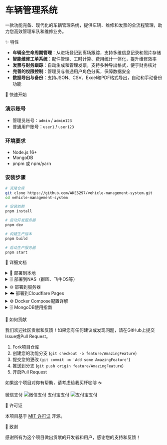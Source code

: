 # 车辆管理系统

一款功能完备、现代化的车辆管理系统，提供车辆、维修和发票的全流程管理，助力您高效管理车队和维修业务。


✨ 特性

*   **车辆全生命周期管理**：从进场登记到离场跟踪，支持多维信息记录和照片存储
*   **智能维修工单系统**：配件管理、工时计算、费用统计一体化，提升维修效率
*   **发票与财务跟踪**：自动生成和管理发票，支持多种导出格式，便于财务核对
*   **完善的权限控制**：管理员与普通用户角色分离，保障数据安全
*   **数据导出与备份**：支持JSON、CSV、Excel和PDF格式导出，自动和手动备份功能


🚀 快速开始

### 演示账号

- 管理员账号：`admin` / `admin123`
- 普通用户账号：`user1` / `user123`

### 环境要求

- Node.js 16+
- MongoDB
- pnpm 或 npm/yarn

### 安装步骤

```bash
# 克隆仓库
git clone https://github.com/AKE5297/vehicle-management-system.git
cd vehicle-management-system

# 安装依赖
pnpm install

# 启动开发服务器
pnpm dev

# 构建生产版本
pnpm build

# 启动生产服务器
pnpm start
```


📖 详细文档

<details>
<summary>📁 部署到本地</summary>

### 前提条件

- 安装 [Node.js](https://nodejs.org/) (v16+)
- 安装 [MongoDB](https://www.mongodb.com/try/download/community)
- 安装 [pnpm](https://pnpm.io/installation)

### 步骤

1. **克隆仓库**
   ```bash
   git clone https://github.com/AKE5297/vehicle-management-system.git
   cd vehicle-management-system
   ```

2. **安装依赖**
   ```bash
   pnpm install
   ```

3. **启动MongoDB服务**
   确保MongoDB服务已启动并运行在默认端口27017

4. **配置环境变量**
   创建 `.env` 文件并添加以下内容：
   ```
   MONGODB_URI=mongodb://localhost:27017/vehicle-management
   JWT_SECRET=your-secret-key
   UPLOAD_DIR=./uploads
   PORT=5000
   ```

5. **启动开发服务器**
   ```bash
   pnpm dev
   ```
   
   前端将运行在 http://localhost:3000，后端API将运行在 http://localhost:5000

6. **构建生产版本**
   ```bash
   pnpm build
   ```

7. **启动生产服务器**
   ```bash
   pnpm start
   ```
</details>

<details>
<summary>🗄️ 部署到NAS（群晖、飞牛OS等）</summary>

### 使用Docker Compose部署

1. **准备工作**
   - 在NAS上安装Docker和Docker Compose
   - 创建一个专用目录用于存放项目数据，例如：`/volume1/docker/vehicle-management`

2. **创建docker-compose.yml文件**
   在项目目录中创建`docker-compose.yml`文件：

   ```yaml
   version: '3.8'

   services:
     app:
       image: node:18-alpine
       container_name: vehicle-management-app
       working_dir: /app
       ports:
         - "3000:3000"
         - "5000:5000"
       volumes:
         - ./:/app
         - ./uploads:/app/uploads
       environment:
         - MONGODB_URI=mongodb://admin:password@db:27017/vehicle-management?authSource=admin
         - JWT_SECRET=your-secret-key
         - UPLOAD_DIR=/app/uploads
         - PORT=5000
       depends_on:
         - db
       command: sh -c "git clone https://github.com/AKE5297/vehicle-management-system.git /app && cd /app && npm install -g pnpm && pnpm install && pnpm build && pnpm start"
       
     db:
       image: mongo:latest
       environment:
         - MONGO_INITDB_ROOT_USERNAME=admin
         - MONGO_INITDB_ROOT_PASSWORD=password
       container_name: vehicle-management-db
       volumes:
         - ./mongodb-data:/data/db
       ports:
         - "27017:27017"
       restart: always
   ```

3. **部署项目**
   - 通过SSH或NAS的文件管理器将`docker-compose.yml`文件上传到NAS上的项目目录
   - 打开NAS的终端或使用SSH连接到NAS
   - 导航到项目目录
   - 运行以下命令启动服务：
     ```bash
     docker-compose up -d
     ```

4. **访问系统**
   打开浏览器，访问 `http://NAS_IP:3000` 即可使用车辆管理系统

5. **数据持久化**
   - MongoDB数据将保存在 `./mongodb-data` 目录
   - 上传的图片将保存在 `./uploads` 目录
   - 确保这些目录有适当的权限
</details>

<details>
<summary>🌐 部署到服务器</summary>

### 使用Docker Compose部署

1. **准备工作**
   - 准备一台Linux服务器（推荐Ubuntu 20.04+）
   - 安装Docker和Docker Compose
   - 配置域名（可选）

2. **安装Docker和Docker Compose**
   ```bash
   # 更新系统包
   sudo apt update && sudo apt upgrade -y
   
   # 安装Docker
   sudo apt install docker.io -y
   
   # 安装Docker Compose
   sudo apt install docker-compose -y
   
   # 将当前用户添加到docker组
   sudo usermod -aG docker $USER
   ```

3. **创建项目目录**
   ```bash
   mkdir -p ~/vehicle-management
   cd ~/vehicle-management
   ```

4. **创建docker-compose.yml文件**
   ```yaml
   version: '3.8'

   services:
     app:
       image: node:18-alpine
       container_name: vehicle-management-app
       working_dir: /app
       ports:
         - "3000:3000"
         - "5000:5000"
       volumes:
         - ./:/app
         - ./uploads:/app/uploads
       environment:
         - MONGODB_URI=mongodb://admin:password@db:27017/vehicle-management?authSource=admin
         - JWT_SECRET=your-secret-key
         - UPLOAD_DIR=/app/uploads
         - PORT=5000
       depends_on:
         - db
       command: sh -c "git clone https://github.com/AKE5297/vehicle-management-system.git /app && cd /app && npm install -g pnpm && pnpm install && pnpm build && pnpm start"
       
     db:
       image: mongo:latest
       environment:
         - MONGO_INITDB_ROOT_USERNAME=admin
         - MONGO_INITDB_ROOT_PASSWORD=password
       container_name: vehicle-management-db
       volumes:
         - ./mongodb-data:/data/db
       ports:
         - "27017:27017"
       restart: always
   ```

5. **启动服务**
   ```bash
   docker-compose up -d
   ```

6. **配置防火墙**
   ```bash
   sudo ufw allow 3000
   sudo ufw allow 5000
   sudo ufw allow 27017   # 仅在需要远程访问数据库时开放
   sudo ufw reload
   ```

7. **设置Nginx反向代理（可选）**
   ```bash
   # 安装Nginx
   sudo apt install nginx -y
   
   # 创建配置文件
   sudo nano /etc/nginx/sites-available/vehicle-management
   ```

   添加以下内容（替换`your-domain.com`为您的域名）：
   ```
   server {
       listen 80;
       server_name your-domain.com;
       
       location / {
           proxy_pass http://localhost:3000;
           proxy_set_header Host $host;
           proxy_set_header X-Real-IP $remote_addr;
           proxy_set_header X-Forwarded-For $proxy_add_x_forwarded_for;
           proxy_set_header X-Forwarded-Proto $scheme;
       }
       
       location /api {
           proxy_pass http://localhost:5000;
           proxy_set_header Host $host;
           proxy_set_header X-Real-IP $remote_addr;
           proxy_set_header X-Forwarded-For $proxy_add_x_forwarded_for;
           proxy_set_header X-Forwarded-Proto $scheme;
       }
   }
   ```

   启用配置并重启Nginx：
   ```bash
   sudo ln -s /etc/nginx/sites-available/vehicle-management /etc/nginx/sites-enabled/
   sudo nginx -t
   sudo systemctl restart nginx
   ```

8. **配置HTTPS（可选）**
   ```bash
   # 安装Certbot
   sudo apt install certbot python3-certbot-nginx -y
   
   # 获取SSL证书
   sudo certbot --nginx -d your-domain.com
   ```
</details>

<details>
<summary>☁️ 部署到Cloudflare Pages</summary>

Cloudflare Pages 是一个用于静态网站托管的平台，非常适合部署我们的前端应用。由于我们的应用还包含后端API，我们需要将前端和后端分开部署。

### 部署前端到Cloudflare Pages

1. **准备工作**
   - 确保您的代码已推送到GitHub仓库
   - 登录到 [Cloudflare Dashboard](https://dash.cloudflare.com/)
   - 创建一个Cloudflare账号（如果还没有）

2. **创建Cloudflare Pages项目**
   - 在Cloudflare Dashboard中，选择"Pages"
   - 点击"创建项目"按钮
   - 选择"连接到Git"
   - 授权Cloudflare访问您的GitHub账户
   - 选择您的车辆管理系统仓库
   - 点击"开始设置"

3. **配置构建设置**
   - **项目名称**: 输入一个唯一的项目名称
   - **生产分支**: 通常是 `main` 或 `master`
   - **构建命令**: `pnpm build`
   - **构建输出目录**: `dist`
   - **根目录**: 保留为空
   - **环境变量**: 添加以下环境变量
     - `NODE_VERSION`: `18`
     - `MONGODB_URI`: `您的MongoDB连接字符串` (如果前端需要直接连接数据库)

4. **部署项目**
   - 点击"保存并部署"按钮
   - Cloudflare Pages将自动构建并部署您的项目
   - 部署完成后，您将获得一个`*.pages.dev`域名

5. **配置自定义域名（可选）**
   - 在项目设置中，选择"自定义域名"
   - 点击"设置自定义域名"并按照提示添加您的域名

### 部署后端到Cloudflare Workers

对于后端API，我们可以使用Cloudflare Workers或其他服务如Heroku、Vercel等。

#### 部署后端到Cloudflare Workers

1. **准备工作**
   - 安装 [Wrangler CLI](https://developers.cloudflare.com/workers/wrangler/install-and-update/)
   - 登录到Wrangler：`wrangler login`

2. **创建后端项目**
   - 在一个新目录中初始化一个Workers项目：`wrangler init vehicle-management-api`
   - 按照提示配置项目

3. **部署API**
   - 编写您的API代码（可以基于现有的server.js文件）
   - 部署到Cloudflare Workers：`wrangler deploy`

4. **更新前端配置**
   - 在前端代码中，将API基础URL更新为Cloudflare Workers提供的URL
   - 重新构建并部署前端应用
</details>

<details>
<summary>⚙️ Docker Compose配置详解</summary>

下面是对`docker-compose.yml`文件中每条命令的详细解释：

```yaml
version: '3.8'  # 指定Docker Compose文件版本
```

### 应用服务配置

```yaml
services:
  app:
    image: node:18-alpine  # 使用Node.js 18 Alpine镜像，轻量级且适合生产环境
    container_name: vehicle-management-app  # 容器名称
    working_dir: /app  # 容器内的工作目录
    ports:
      - "3000:3000"  # 将容器的3000端口映射到主机的3000端口（前端服务）
      - "5000:5000"  # 将容器的5000端口映射到主机的5000端口（后端API）
    volumes:
      - ./:/app  # 将主机当前目录挂载到容器的/app目录，实现文件同步
      - ./uploads:/app/uploads  # 将主机的uploads目录挂载到容器，实现上传文件持久化
    environment:  # 环境变量配置
      - MONGODB_URI=mongodb://admin:password@db:27017/vehicle-management?authSource=admin  # MongoDB连接字符串
      - JWT_SECRET=your-secret-key  # JWT令牌密钥
      - UPLOAD_DIR=/app/uploads  # 上传目录路径
      - PORT=5000  # 后端服务端口
    depends_on:
      - db  # 依赖于MongoDB服务，确保数据库先启动
    command: sh -c "git clone https://github.com/AKE5297/vehicle-management-system.git /app && cd /app && npm install -g pnpm && pnpm install && pnpm build && pnpm start"  # 容器启动命令，拉取代码并启动应用
```

### MongoDB数据库配置

```yaml
  db:
    image: mongo:latest  # 使用最新版本的MongoDB镜像
    environment:
      - MONGO_INITDB_ROOT_USERNAME=admin  # MongoDB管理员用户名
      - MONGO_INITDB_ROOT_PASSWORD=password  # MongoDB管理员密码
    container_name: vehicle-management-db  # MongoDB容器名称
    volumes:
      - ./mongodb-data:/data/db  # 将主机的mongodb-data目录挂载到容器，实现数据持久化
    ports:
      - "27017:27017"  # 将容器的27017端口映射到主机，允许外部访问数据库
    restart: always  # 容器退出时自动重启
```
</details>

<details>
<summary>🗄️ MongoDB使用指南</summary>

### MongoDB基础操作

#### 连接到MongoDB

**使用MongoDB Shell**
```bash
# 连接到本地MongoDB实例
mongo

# 使用认证连接
mongo -u admin -p password --authenticationDatabase admin

# 连接到特定数据库
mongo vehicle-management -u admin -p password --authenticationDatabase admin
```

**使用MongoDB Compass（图形界面工具）**
1. 下载并安装 [MongoDB Compass](https://www.mongodb.com/try/download/compass)
2. 创建新连接，填写以下信息：
   - **连接字符串**: `mongodb://admin:password@localhost:27017/vehicle-management?authSource=admin`
   - 或者分别填写：
     - **主机名**: `localhost`
     - **端口**: `27017`
     - **认证数据库**: `admin`
     - **用户名**: `admin`
     - **密码**: `password`
3. 点击"连接"按钮

#### 数据库操作

**查看所有数据库**
```bash
show dbs
```

**切换到车辆管理系统数据库**
```bash
use vehicle-management
```

**查看所有集合（表）**
```bash
show collections
```

**查询数据**
```bash
# 查询所有车辆数据
db.vehicles.find().pretty()

# 查询特定条件的数据
db.vehicles.find({ licensePlate: "京A12345" }).pretty()
```

**插入数据**
```bash
db.vehicles.insertOne({
  licensePlate: "粤B12345",
  brand: "丰田",
  model: "卡罗拉",
  // 其他字段...
})
```

**更新数据**
```bash
db.vehicles.updateOne(
  { licensePlate: "粤B12345" },
  { $set: { brand: "丰田", model: "凯美瑞" } }
)
```

**删除数据**
```bash
db.vehicles.deleteOne({ licensePlate: "粤B12345" })
```

### 备份与恢复

#### 备份数据库

```bash
# 使用mongodump备份
mongodump --db vehicle-management --username admin --password password --authenticationDatabase admin --out /path/to/backup/directory
```

#### 恢复数据库

```bash
# 使用mongorestore恢复
mongorestore --db vehicle-management --username admin --password password --authenticationDatabase admin /path/to/backup/directory/vehicle-management
```

### 常见问题排查

**连接问题**
- 确保MongoDB服务正在运行：`sudo systemctl status mongod`
- 检查防火墙设置：`sudo ufw status`，确保27017端口已开放
- 验证认证信息是否正确

**性能问题**
- 为常用查询字段创建索引：`db.vehicles.createIndex({ licensePlate: 1 })`
- 定期清理不必要的数据
- 考虑增加服务器资源或配置MongoDB副本集

**数据损坏**
- 定期备份数据库
- 使用`mongod --repair`命令修复损坏的数据库
</details>


🤝 如何贡献

我们欢迎社区贡献和反馈！如果您有任何建议或发现问题，请在GitHub上提交Issue或Pull Request。

1. Fork项目仓库
2. 创建您的功能分支 (`git checkout -b feature/AmazingFeature`)
3. 提交您的更改 (`git commit -m 'Add some AmazingFeature'`)
4. 推送到分支 (`git push origin feature/AmazingFeature`)
5. 开启Pull Request


如果这个项目对你有帮助，请考虑给我买杯咖啡 ☕

微信支付
![微信支付](https://github.com/user-attachments/assets/1d3bae2a-4f7b-437b-9e79-d3fdfb80af75)
支付宝支付
![支付宝支付](https://github.com/user-attachments/assets/ce03a5fe-d2f5-4ff4-b8eb-e611aab43f95)



📄 许可证

本项目基于 [MIT 许可证](LICENSE) 开源。


🙏 致谢

感谢所有为这个项目做出贡献的开发者和用户，感谢您的支持和反馈！
